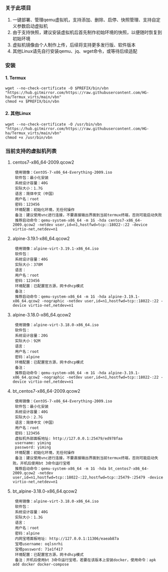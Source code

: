 ### 关于此项目
1. 一键部署、管理qemu虚拟机，支持添加、删除、启停、快照管理、支持自定义参数启动虚拟机
2. 由于支持快照，建议安装虚拟机后首先制作初始环境的快照，以便随时恢复到初始环境
3. 虚拟机镜像由个人制作上传，后续将支持更多发行版、软件版本
4. 其他Linux请先自行安装qemu、jq、wget命令，或等待后续适配

### 安装
#### 1. Termux
```
wget --no-check-certificate -O $PREFIX/bin/vbn "https://hub.gitmirror.com/https://raw.githubusercontent.com/HG-ha/Termux_virts/main/vbn"
chmod +x $PREFIX/bin/vbn
```
#### 2. 其他Linux
```
wget --no-check-certificate -O /usr/bin/vbn "https://hub.gitmirror.com/https://raw.githubusercontent.com/HG-ha/Termux_virts/main/vbn"
chmod +x /usr/bin/vbn
```

### 当前支持的虚拟机列表
1. centos7-x86_64-2009.qcow2
   ```
    使用镜像：CentOS-7-x86_64-Everything-2009.iso
    软件包：最小化安装
    系统设计容量：40G
    实际大小：1.7G
    语言：简体中文（中国）
    用户名：root
    密码：123456
    环境配置：初始化环境，无任何操作
    备注：建议使用vnc进行连接，不要直接输出界面到当前termux终端，否则可能启动失败
    推荐启动命令：qemu-system-x86_64 -m 1G -hda centos7-x86_64-2009.qcow2 -netdev user,id=n1,hostfwd=tcp::18022-:22 -device virtio-net,netdev=n1
   ```
2. alpine-3.19.1-x86_64.qcow2
   ```
    使用镜像：alpine-virt-3.19.1-x86_64.iso
    软件包：
    系统设计容量：40G
    实际大小：378M
    语言：
    用户名：root
    密码：123456
    环境配置：已配置官方源，网卡dhcp模式
    备注：
    推荐启动命令：qemu-system-x86_64 -m 1G -hda alpine-3.19.1-x86_64.qcow2 -nographic -netdev user,id=n1,hostfwd=tcp::18022-:22 -device virtio-net,netdev=n1
   ```
3. alpine-3.18.0-x86_64.qcow2
   ```
    使用镜像：alpine-virt-3.18.0-x86_64.iso
    软件包：
    系统设计容量：20G
    实际大小：92M
    语言：
    用户名：root
    密码：alpine
    环境配置：已配置官方源，网卡dhcp模式
    备注：
    推荐启动命令：qemu-system-x86_64 -m 1G -hda alpine-3.19.1-x86_64.qcow2 -nographic -netdev user,id=n1,hostfwd=tcp::18022-:22 -device virtio-net,netdev=n1
   ```
4. bt_centos7-x86_64-2009.qcow2
   ```
    使用镜像：CentOS-7-x86_64-Everything-2009.iso
    软件包：最小化安装
    系统设计容量：40G
    实际大小：2.7G
    语言：简体中文（中国）
    用户名：root
    密码：123456
    虚拟机外部面板地址: http://127.0.0.1:25479/ed978faa
    username: yiming
    password: yiming
    环境配置：初始化环境，无任何操作
    备注：建议使用vnc进行连接，不要直接输出界面到当前termux终端，否则可能启动失败。开机后使用bt 3命令运行宝塔
    推荐启动命令：qemu-system-x86_64 -m 1G -hda bt_centos7-x86_64-2009.qcow2 -netdev user,id=n1,hostfwd=tcp::18022-:22,hostfwd=tcp::25479-:25479 -device virtio-net,netdev=n1
   ```
5. bt_alpine-3.18.0-x86_64.qcow2
   ```
    使用镜像：alpine-virt-3.18.0-x86_64.iso
    软件包：
    系统设计容量：40G
    实际大小：1.3G
    语言：
    用户名：root
    密码：alpine
    内网宝塔面板地址: http://127.0.0.1:11306/eaeab87a
    宝塔username: oqlsnrhi
    宝塔password: 71e1f417
    环境配置：已配置官方源，网卡dhcp模式
    备注：开机后使用bt 3命令运行宝塔，若要在该版本上安装docker，使用命令：apk add docker docker-compose
   ```
